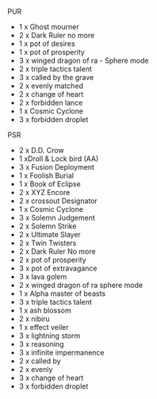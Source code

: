 PUR
- 1 x Ghost mourner
- 2 x Dark Ruler no more
- 1 x pot of desires
- 1 x pot of prosperity
- 3 x winged dragon of ra - Sphere mode
- 2 x triple tactics talent
- 3 x called by the grave 
- 2 x evenly matched
- 2 x change of heart
- 2 x forbidden lance
- 1 x Cosmic Cyclone
- 3 x forbidden droplet

PSR
- 2 x D.D. Crow
- 1 xDroll & Lock bird (AA)
- 3 x Fusion Deployment
- 1 x Foolish Burial
- 1 x Book of Eclipse
- 2 x XYZ Encore
- 2 x crossout Designator
- 1 x Cosmic Cyclone
- 3 x Solemn Judgement
- 2 x Solemn Strike
- 2 x Ultimate Slayer
- 2 x Twin Twisters
- 2 x Dark Ruler No more
- 2 x pot of prosperity
- 3 x pot of extravagance
- 3 x lava golem
- 2 x winged dragon of ra sphere mode
- 1 x Alpha master of beasts
- 3 x triple tactics talent
- 1 x ash blossom
- 2 x nibiru
- 1 x effect veiler
- 3 x lightning storm
- 3 x reasoning
- 3 x infinite impermanence
- 2 x called by
- 2 x evenly
- 3 x change of heart
- 3 x forbidden droplet